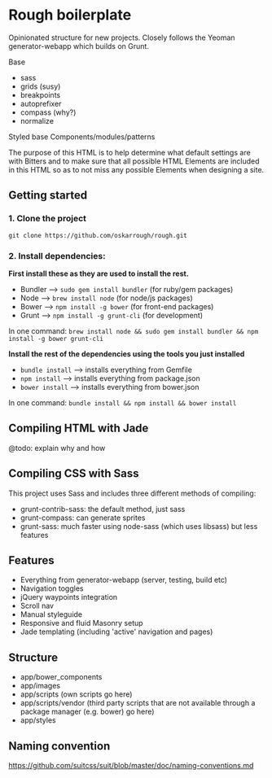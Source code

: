# Rough boilerplate

Opinionated structure for new projects. Closely follows the Yeoman generator-webapp which builds on Grunt.

Base
- sass
- grids (susy)
- breakpoints
- autoprefixer
- compass (why?)
- normalize

Styled base
Components/modules/patterns

The purpose of this HTML is to help determine what default settings are with Bitters and to make sure that all possible HTML Elements are included in this HTML so as to not miss any possible Elements when designing a site.

## Getting started

### 1. Clone the project

`git clone https://github.com/oskarrough/rough.git`

### 2. Install dependencies:

**First install these as they are used to install the rest.**

- Bundler --> `sudo gem install bundler` (for ruby/gem packages)
- Node --> `brew install node` (for node/js packages)
- Bower --> `npm install -g bower` (for front-end packages)
- Grunt --> `npm install -g grunt-cli` (for development)

In one command: `brew install node && sudo gem install bundler && npm install -g bower grunt-cli`

**Install the rest of the dependencies using the tools you just installed**

- `bundle install` --> installs everything from Gemfile
- `npm install` -->  installs everything from package.json
- `bower install` --> installs everything from bower.json

In one command: `bundle install && npm install && bower install`

## Compiling HTML with Jade

@todo: explain why and how

## Compiling CSS with Sass

This project uses Sass and includes three different methods of compiling:

- grunt-contrib-sass: the default method, just sass
- grunt-compass: can generate sprites
- grunt-sass: much faster using node-sass (which uses libsass) but less features

## Features

- Everything from generator-webapp (server, testing, build etc)
- Navigation toggles
- jQuery waypoints integration
- Scroll nav
- Manual styleguide
- Responsive and fluid Masonry setup
- Jade templating (including 'active' navigation and pages)

## Structure

- app/bower_components
- app/images
- app/scripts (own scripts go here)
- app/scripts/vendor (third party scripts that are not available through a package manager (e.g. bower) go here)
- app/styles

## Naming convention

https://github.com/suitcss/suit/blob/master/doc/naming-conventions.md

